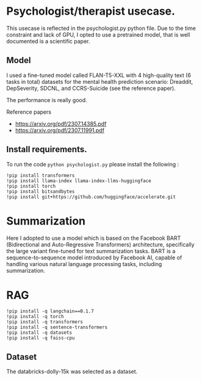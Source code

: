 # Psychologist/therapist usecase.
This usecase is reflected in the psychologist.py python file. Due to the time constraint and lack of GPU, I opted to use a pretrained model, that is well documented is a scientific paper.

## Model
I used a fine-tuned model called FLAN-T5-XXL with 4 high-quality text (6 tasks in total) datasets for the mental health prediction scenario: Dreaddit, DepSeverity, SDCNL, and CCRS-Suicide (see the reference paper). 

The performance is really good.

Reference papers
- https://arxiv.org/pdf/2307.14385.pdf
- https://arxiv.org/pdf/2307.11991.pdf

## Install requirements.
To run the code `python psychologist.py` please install the following :
```
!pip install transformers
!pip install llama-index llama-index-llms-huggingface
!pip install torch
!pip install bitsandbytes
!pip install git+https://github.com/huggingface/accelerate.git
```

# Summarization
Here I adopted to use a model which is based on the Facebook BART (Bidirectional and Auto-Regressive Transformers) architecture, specifically the large variant fine-tuned for text summarization tasks. BART is a sequence-to-sequence model introduced by Facebook AI, capable of handling various natural language processing tasks, including summarization.

# RAG

```
!pip install -q langchain==0.1.7
!pip install -q torch
!pip install -q transformers
!pip install -q sentence-transformers
!pip install -q datasets
!pip install -q faiss-cpu

```
## Dataset
The databricks-dolly-15k was selected as a dataset.






